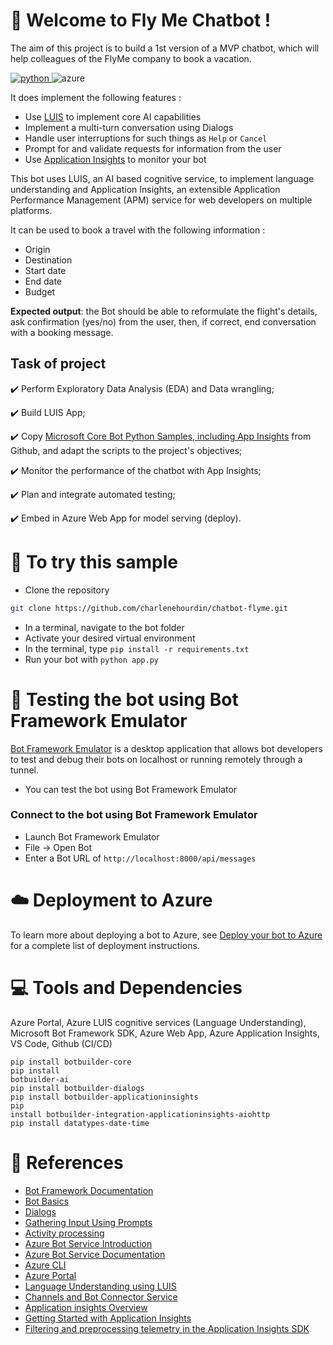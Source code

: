 # :dart: Welcome to Fly Me Chatbot !
The aim of this project is to build a 1st version of a MVP chatbot, which will help colleagues of the FlyMe company to book a vacation.

<p>
  <a href="https://www.python.org/" target="_blank"> 
    <img src="https://img.shields.io/badge/Python-FFD43B?style=for-the-badge&logo=python&logoColor=blue"
      alt="python"/>
  </a>
  <img alt="azure" src="https://img.shields.io/badge/Azure_DevOps-0078D7?style=for-the-badge&logo=azure-devops&logoColor=white"/>
  

It does implement the following features :

- Use [LUIS](https://www.luis.ai) to implement core AI capabilities
- Implement a multi-turn conversation using Dialogs
- Handle user interruptions for such things as `Help` or `Cancel`
- Prompt for and validate requests for information from the user
- Use [Application Insights](https://docs.microsoft.com/azure/azure-monitor/app/cloudservices) to monitor your bot

This bot uses LUIS, an AI based cognitive service, to implement language understanding and Application Insights, an extensible Application Performance Management (APM) service for web developers on multiple platforms.

It can be used to book a travel with the following information :

- Origin
- Destination
- Start date
- End date
- Budget

**Expected output**: the Bot should be able to reformulate the flight's details, ask confirmation (yes/no) from the user, then, if correct, end conversation with a booking message.

## Task of project 
  
:heavy_check_mark: Perform Exploratory Data Analysis (EDA) and Data wrangling;
  
:heavy_check_mark: Build LUIS App;
  
:heavy_check_mark: Copy [Microsoft Core Bot Python Samples, including App Insights](https://github.com/microsoft/BotBuilder-Samples/tree/main/samples/python/21.corebot-app-insights) from Github, and adapt the scripts to the project's objectives;
  
:heavy_check_mark: Monitor the performance of the chatbot with App Insights;
  
:heavy_check_mark: Plan and integrate automated testing;
  
:heavy_check_mark: Embed in Azure Web App for model serving (deploy).

# :scroll: To try this sample
 
- Clone the repository

```bash
git clone https://github.com/charlenehourdin/chatbot-flyme.git
```
- In a terminal, navigate to the bot folder
- Activate your desired virtual environment
- In the terminal, type `pip install -r requirements.txt`
- Run your bot with `python app.py`
  

# :robot: Testing the bot using Bot Framework Emulator

[Bot Framework Emulator](https://github.com/microsoft/botframework-emulator) is a desktop application that allows bot developers to test and debug their bots on localhost or running remotely through a tunnel.

- You can test the bot using Bot Framework Emulator
  
### Connect to the bot using Bot Framework Emulator

- Launch Bot Framework Emulator
- File -> Open Bot
- Enter a Bot URL of `http://localhost:8000/api/messages`
  
# :cloud: Deployment to Azure

To learn more about deploying a bot to Azure, see [Deploy your bot to Azure](https://aka.ms/azuredeployment) for a
complete list of deployment instructions.


# :computer: Tools and Dependencies
Azure Portal, Azure LUIS cognitive services (Language Understanding), Microsoft Bot Framework SDK, Azure Web App, Azure Application Insights, VS Code, Github (CI/CD)

<code>pip install botbuilder-core</code><br>
<code>pip install botbuilder-ai</code><br>
<code>pip install botbuilder-dialogs</code><br>
<code>pip install botbuilder-applicationinsights</code><br>
<code>pip install botbuilder-integration-applicationinsights-aiohttp</code><br>
<code>pip install datatypes-date-time</code><br>

# :pushpin: References 
- [Bot Framework Documentation](https://docs.botframework.com)
- [Bot Basics](https://docs.microsoft.com/azure/bot-service/bot-builder-basics?view=azure-bot-service-4.0)
- [Dialogs](https://docs.microsoft.com/en-us/azure/bot-service/bot-builder-concept-dialog?view=azure-bot-service-4.0)
- [Gathering Input Using Prompts](https://docs.microsoft.com/en-us/azure/bot-service/bot-builder-prompts?view=azure-bot-service-4.0&tabs=csharp)
- [Activity processing](https://docs.microsoft.com/en-us/azure/bot-service/bot-builder-concept-activity-processing?view=azure-bot-service-4.0)
- [Azure Bot Service Introduction](https://docs.microsoft.com/azure/bot-service/bot-service-overview-introduction?view=azure-bot-service-4.0)
- [Azure Bot Service Documentation](https://docs.microsoft.com/azure/bot-service/?view=azure-bot-service-4.0)
- [Azure CLI](https://docs.microsoft.com/cli/azure/?view=azure-cli-latest)
- [Azure Portal](https://portal.azure.com)
- [Language Understanding using LUIS](https://docs.microsoft.com/en-us/azure/cognitive-services/luis/)
- [Channels and Bot Connector Service](https://docs.microsoft.com/en-us/azure/bot-service/bot-concepts?view=azure-bot-service-4.0)
- [Application insights Overview](https://docs.microsoft.com/azure/azure-monitor/app/app-insights-overview)
- [Getting Started with Application Insights](https://github.com/Microsoft/ApplicationInsights-aspnetcore/wiki/Getting-Started-with-Application-Insights-for-ASP.NET-Core)
- [Filtering and preprocessing telemetry in the Application Insights SDK](https://docs.microsoft.com/azure/azure-monitor/app/api-filtering-sampling)

 


